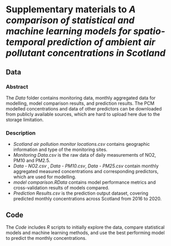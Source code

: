 # Supplementary materials to *A comparison of statistical and machine learning models for spatio-temporal prediction of ambient air pollutant concentrations in Scotland*

## Data

### Abstract

The *Data* folder contains monitoring data, monthly aggregated data for modelling, model comparison results, and prediction results. The PCM modelled concentrations and data of other predictors can be downloaded from publicly available sources, which are hard to upload here due to the storage limitation.

### Description

- *Scotland air pollution monitor locations.csv* contains geographic information and type of the monitoring sites.
- *Monitoring Data.csv* is the raw data of daily measurements of NO2, PM10 and PM2.5.
- *Data - NO2.csv* , *Data - PM10.csv*, *Data - PM25.csv* contain monthly aggregated measured concentrations and corresponding predictors, which are used for modelling.
- *model comparison.RData* contains model performance metrics and cross-validation results of models compared.
- *Prediction Results.csv* is the prediction output dataset, covering predicted monthly concentrations across Scotland from 2016 to 2020.

## Code

The *Code* includes *R* scripts to initially explore the data, compare statistical models and machine learning methods, and use the best performing model to predict the monthly concentrations.
